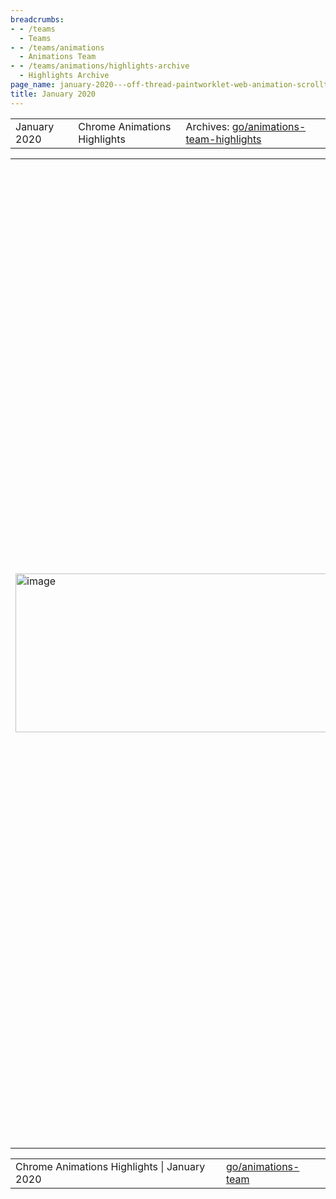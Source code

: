 ```yaml
---
breadcrumbs:
- - /teams
  - Teams
- - /teams/animations
  - Animations Team
- - /teams/animations/highlights-archive
  - Highlights Archive
page_name: january-2020---off-thread-paintworklet-web-animation-scrolltimeline-virtual-scroller-scrollsnap-and-more
title: January 2020
---
```


<table>
<tr>

<td>January 2020</td>

<td>Chrome Animations Highlights</td>

<td>Archives: <a href="http://go/animations-team-highlights">go/animations-team-highlights</a></td>

</tr>
</table>

<table>
<tr>

<td><img alt="image" src="https://lh3.googleusercontent.com/YUOJZ1fWnO_xlHUDQwtYmpu-WxSH85_WGBxALF-sBbEKcuUmU9kYfM4n0HgfL9dLAQh9rm8CniR3f8MN1zSSq26Q-PQ1J2bur6eQSOWYbGIMri6MpQzwUutY8bN9tvF-fmYqG_fm" height=254 width=579></td>

<td>Off-thread PaintWorklet shipped!</td>

<td><a href="https://developers.google.com/web/updates/2018/01/paintapi">PaintWorklet</a> is a great example of Houdini's value offering, allowing developers to build complex yet compartmentalized controls like <a href="https://googlechromelabs.github.io/houdini-samples/paint-worklet/qr-code/">QR code generators</a>, <a href="https://googlechromelabs.github.io/houdini-samples/paint-worklet/ripple/">Ripple effects</a>, <a href="https://googlechromelabs.github.io/houdini-samples/paint-worklet/circle/">Custom</a> <a href="https://googlechromelabs.github.io/houdini-samples/paint-worklet/parameter-checkerboard/">background</a>, <a href="https://googlechromelabs.github.io/houdini-samples/paint-worklet/diamond-shape/">custom shape elements</a>, <a href="https://googlechromelabs.github.io/houdini-samples/paint-worklet/border-radius-reverse/">custom border effects</a>, etc. Off-thread PaintWorklet moves these effects off of the main thread, ensuring jank-free performance even under load. After a year of effort, Xida (xidachen@) proudly drove the feature to completion and turned it on by default in M81 on behalf of Rob (flackr@), Stephen (smcgruer@), Ian (ikilpatrick@) and the Animations team. The <a href="https://twitter.com/slightlylate/status/1225102256053182464">gif above</a> shows how the popular Lottie animation library is adapted to use PaintWorklet. Do pay extra attention to what happens when we inject artificial jank! There are a few caveats which will be addressed soon: it currently <a href="http://crbug.com/1046039">requires</a> will-change: transform etc to force a compositing layer and the animation <a href="http://crbug.com/1049143">must</a> start after the PaintWorklet is registered.</td>

<td><table></td>
<td><tr></td>

<td><td><img alt="image" src="https://lh6.googleusercontent.com/NvUQu5IYtvdtY7R45QmkSgu3nQeN-09U0OevkZGYHxYzevW-kSTXG9OWwvm5l_F6YIHpmeEvfRrhjjlyUSObcRycnh6E8ujOPZxY6aSXV65PUj8PkIqaz_0Q1HkEmlK-O2Cj-WP0" height=166 width=292></td></td>

<td><td>new animation created every mousemove</td></td>

<td><td><img alt="image" src="https://lh4.googleusercontent.com/GvvT0tEqot8b8GNtWYK1gT4WAMuj2CInVNIoIKDYPYj0Y6W8Vrlj77L6vDKJ2As-oYs0NzTKc5BIAjU7bE3qR2zf9DdqoErxUPJvT3a0jnNyrOZM9cgNXqkR1ZIZpDE7CP3FySRb" height=166 width=265></td></td>

<td><td>finished animations automatically replace older ones</td></td>

<td></tr></td>
<td></table></td>

<td>Support replaceable animations</td>

<td>When a fill forward animation finishes, it remains in effect. If enough of these animations build up, they can negatively impact performance and leak memory. e.g. with the following code snippet we would create one animation per mouse move over and over until the memory runs out (left gif).</td>

<td>document.body.addEventListener('mousemove', evt =&gt; {</td>

<td> const animation = circle.animate(</td>

<td> \[ { transform: \`translate(${evt.clientX}px, ${evt.clientY}px)\` } \],</td>

<td> { duration: 500, fill: 'forwards' }</td>

<td> );</td>

<td>});</td>

<td>Our team has worked closely to introduces a <a href="https://drafts.csswg.org/web-animations/#replacing-animations">solution</a> for this in the specification in the form of replaceable animations. This sprint Kevin (kevers@) implemented replaceable animations to tackle the issue. With this effort, animations that no longer contribute to the effect stack will be removed once they are finished (right gif). No more memory leak and performance degradation. YaY! See the <a href="https://www.chromestatus.com/feature/5127767286874112">I2P</a> for more details.</td>

<td><table></td>
<td><tr></td>

<td><td><img alt="image" src="https://lh5.googleusercontent.com/4qcWWtrg9phgX7dhxKdmlxP3U954Xmql0JSasLQXOyQIMhPCu7S-JFaJoJNsJJucARKfOZxd6wXs45LxzPdQw70EiT_Om0Y6MXhMeBwjjr8xPVCppUvkpgteZUsB02lq2M4fgVNy" height=157 width=290></td></td>

<td><td>--wpt_failure</td></td>

<td><td>Kevin, Hao (haozhes@) and George (gtsteel@) made awesome progress towards shipping Web Animation this sprint. 78 previously failed tests now pass.</td></td>

<td><td><img alt="image" src="https://lh3.googleusercontent.com/Uyg0fdPdGq6ODnXLgjZGnmNCFS5pO9P1ddwD01GGPmarYHpy_e84ZPhlbtVRtWC7LpelF30LzhyQU_-kTye4-vaiAAQ-yGrYnxBV_5GLRKWC7y4GABOXm9HvhTndtw1eM-GqawOt" height=163 width=292></td></td>

<td><td>Throughput metrics</td></td>

<td><td>Frame throughput is designed to measure the smoothness of Chrome renderer, which reflects the performance. In the past weeks, Xida, Rob and Sadrul fixed a bug where a large number (~20%) of Canary users reported 0% throughput. The fix was landed right before M82, and now the number has dropped to ~1.6%. As a result, the 20% users with the worst throughput now report ~23% in M82 (green curve) compared to ~0.95% in M81 (red curve).</td></td>

<td><td><img alt="image" src="https://lh4.googleusercontent.com/9PzpLhk5NoA-WWwcSA57_H8WhpxEcniJ2gBW2tScCrN5W3wNJDcuRMkRBANs4zxTCEd7HNYlfjlBsCF8Np7lWldJzxPus9LxZRbbYSyuqKN7QjpzFDirgGFZ9f_SzlydnxHhmolG" height=144 width=137><img alt="image" src="https://lh4.googleusercontent.com/Lrl4uTP7YZpFBi4-ni3PQBrE59h_4a3d05jelqPXpmLBPLg2CCvAwvXYGb9r4azaCvrRU9SgCR1gaQrj8sQxyZcoJo32WfYdQkj45nnSA58IjkmvoLwvrCfebksvFAuYmb1ykRAb" height=141 width=135></td></td>

<td><td>++scroll_snap_after_layout_robustness</td></td>

<td><td><a href="https://docs.google.com/presentation/d/1WUa6nFfkzXm2O1V70hr49vPFP4TOAbUh2q8fppkybJs/edit#slide=id.g6c0755777a_4_441">Scroll snap after layout</a> frees developers from forcing a re-snap after layout changes with JavaScript. Yi (yigu@) fixed a ship-blocker this sprint, i.e. transform inducing resnap, and turned the feature on by default in M81!</td></td>

<td><td><img alt="image" src="https://lh6.googleusercontent.com/nap0TfLZVJKZObpmhgBK24I9qfmyZz9SI4qKnGtFidKd0xQqOs025U1QPHJNazzGMWNnb-eK0iMFkAx82mFuETIEj7IQISFkoPoPCcO-DydKrwAXVQY_DGhB2PgpEGUp1t6yOiAr" height=135 width=124><img alt="image" src="https://lh3.googleusercontent.com/8I7tcRP5Nc4yU9FX1zwGwzjmTN67a7oCVh9VZkzT6sMUTtsaAc3fDlj5wuBFntOnn6X6b84H9XZqfmH47bQDtML1njBCKZkpCCTUeSARKAgTF2yRj44VSaCOScdFADHqfxDn1p0q" height=161 width=145></td></td>

<td><td>Free animations from pending state</td></td>

<td><td>When there are composited animations in the process of being started, we used to defer the start of main thread animations in order to synchronize the start times. This process could lead to main thread animations getting stranded in the pending state if composited animations are being continuously generated (left “gif”). With Kevin’s excellent work, main thread animations queued up in a previous frame no longer get blocked waiting to synchronize with fresh composited animations (right gif).</td></td>

<td></tr></td>
<td><tr></td>
<td></tr></td>
<td><tr></td>

<td><td colspan=2>Virtual Scroller</td></td>

<td><td colspan=2><img alt="image" src="https://lh6.googleusercontent.com/4V1EVsDDGrmPaAcKIvuQU3aCOU-3uycfFi91_Zso6_sMqJ5tfnoeoiCpXaXAAe9kuHa-xITdMgGR9Q9VjVIIlP-OC35-nGF1itJPN4bE05vlDpLVMMDSaC9rlcRTJSn846di0PI9" height=216 width=276><img alt="image" src="https://lh3.googleusercontent.com/rP5n2ImsLCT49zKMIU8Z_oqbyj9QbHqn3roRV94A0Kgi1_3y3V3PhOlwKugvbpfASuL8RGt-yktBhma9YVl1sxJBCTkRz7Mq6gMuBdvIo7nYD1aO3rGFaB_4oH28MYDQU9hqpMVX" height=216 width=280></td></td>

<td><td colspan=2>Rob worked with Vlad’s (vmpstr@) viewport activation, created a simple version of virtual scroller which exposed a <a href="https://bugs.chromium.org/p/chromium/issues/detail">scrollbar drag instability bug</a> (left). This was initially an open design problem - changed content sizes changes the scroll bar position and track length. While scroll anchoring keeps the current content visible the next drag tries to go back to the absolute position on the scrollbar. Rob applied a simple solution (right) - consistent with scrollers which load more content - treating scrollbar dragging as a delta from current position. To find a general solution, he started a <a href="https://github.com/WICG/display-locking/issues/109">discussion</a> and came to a tentative idea of locking the scrollbar area when drag starts.</td></td>

<td><td colspan=2>Scroll-linked animations</td></td>

<td><td colspan=2>The Animations team has been collaborating with Microsoft engineers towards shipping scroll-linked animations . This sprint we made solid progress on both standardization and implement work. Olga (<a href="mailto:gerchiko@microsoft.com">gerchiko@microsoft.com</a>) drove a <a href="https://github.com/w3c/csswg-drafts/issues/2066#issuecomment-568565738">discussion</a> with spec owners to settle some key concepts w.r.t. inactive timeline. She also made ScrollTimeline a first class citizen in AnimationTimeline. i.e. we now schedule frames for scroll linked animations only when scrolling changes instead of ticking them on every frame regardless. Yi did some fundamental refactor work on cc side and prepared to integrate ScrollTimeline with cc::Animation.</td></td>

<td><td colspan=2><img alt="image" src="https://lh3.googleusercontent.com/wjWoc8_v9g3xloeJG_hM20QMJTS7O0Ge5wwCu8z1hsbHQJPRs-aHcRzNuLIsm6aXO66S9BReqtvmsrc2O9xauzcPQ0ThsstMKabq-GS3Eq99cNQswP-JwW_n_UOwO_UogX1m9Ml7" height=389 width=580></td></td>

<td></tr></td>
<td></table></td>

</tr>
</table>

<table>
<tr>

<td>Chrome Animations Highlights | January 2020</td>

<td><a href="http://go/animations-team">go/animations-team</a></td>

</tr>
</table>